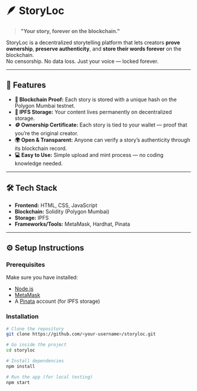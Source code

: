 # 🪶 StoryLoc  

> **"Your story, forever on the blockchain."**

StoryLoc is a decentralized storytelling platform that lets creators **prove ownership**, **preserve authenticity**, and **store their words forever** on the blockchain.  
No censorship. No data loss. Just your voice — locked forever.  

---

## 🚀 Features  

- **🧾 Blockchain Proof:** Each story is stored with a unique hash on the Polygon Mumbai testnet.  
- **📂 IPFS Storage:** Your content lives permanently on decentralized storage.  
- **🪙 Ownership Certificate:** Each story is tied to your wallet — proof that you’re the original creator.  
- **🌍 Open & Transparent:** Anyone can verify a story’s authenticity through its blockchain record.  
- **💻 Easy to Use:** Simple upload and mint process — no coding knowledge needed.  

---

## 🛠️ Tech Stack  

- **Frontend:** HTML, CSS, JavaScript  
- **Blockchain:** Solidity (Polygon Mumbai)  
- **Storage:** IPFS  
- **Frameworks/Tools:** MetaMask, Hardhat, Pinata  

---

## ⚙️ Setup Instructions  

### Prerequisites  
Make sure you have installed:  
- [Node.js](https://nodejs.org/)  
- [MetaMask](https://metamask.io/)  
- A [Pinata](https://pinata.cloud/) account (for IPFS storage)  

### Installation  

```bash
# Clone the repository
git clone https://github.com/<your-username>/storyloc.git

# Go inside the project
cd storyloc

# Install dependencies
npm install

# Run the app (for local testing)
npm start
